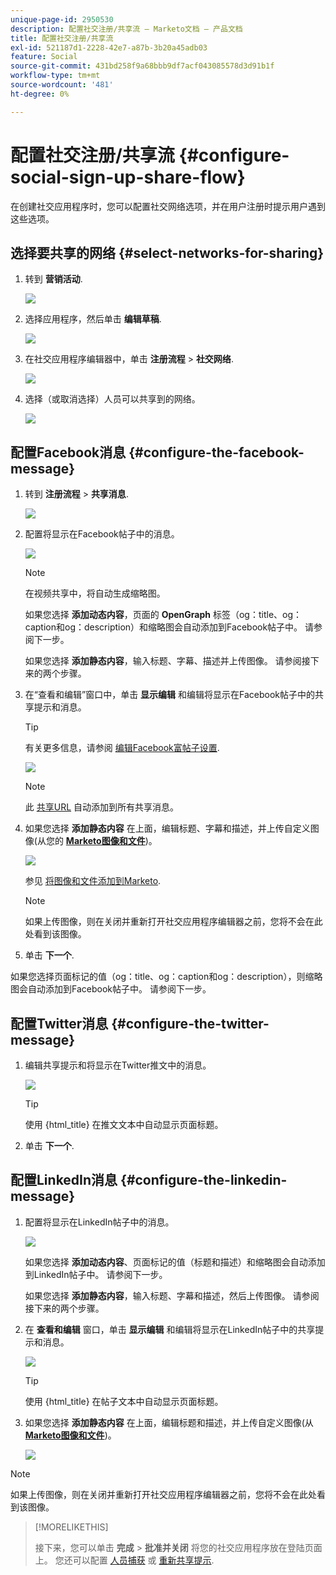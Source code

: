```yaml
---
unique-page-id: 2950530
description: 配置社交注册/共享流 — Marketo文档 — 产品文档
title: 配置社交注册/共享流
exl-id: 521187d1-2228-42e7-a87b-3b20a45adb03
feature: Social
source-git-commit: 431bd258f9a68bbb9df7acf043085578d3d91b1f
workflow-type: tm+mt
source-wordcount: '481'
ht-degree: 0%

---
```


# 配置社交注册/共享流 {#configure-social-sign-up-share-flow}

在创建社交应用程序时，您可以配置社交网络选项，并在用户注册时提示用户遇到这些选项。

## 选择要共享的网络 {#select-networks-for-sharing}

1. 转到 **营销活动**.

   ![](assets/ma-1.png)

1. 选择应用程序，然后单击 **编辑草稿**.

   ![](assets/image2014-9-22-13-3a57-3a43.png)

1. 在社交应用程序编辑器中，单击 **注册流程** > **社交网络**.

   ![](assets/three.png)

1. 选择（或取消选择）人员可以共享到的网络。

   ![](assets/four.png)

## 配置Facebook消息 {#configure-the-facebook-message}

1. 转到 **注册流程** > **共享消息**.

   ![](assets/five.png)

1. 配置将显示在Facebook帖子中的消息。

   ![](assets/image2014-9-22-13-3a58-3a54.png)

   >[!NOTE]
   >
   >在视频共享中，将自动生成缩略图。

   如果您选择 **添加动态内容**，页面的 **OpenGraph** 标签（og：title、og：caption和og：description）和缩略图会自动添加到Facebook帖子中。 请参阅下一步。

   如果您选择 **添加静态内容**，输入标题、字幕、描述并上传图像。 请参阅接下来的两个步骤。

1. 在“查看和编辑”窗口中，单击 **显示编辑** 和编辑将显示在Facebook帖子中的共享提示和消息。

   >[!TIP]
   >
   >有关更多信息，请参阅 [编辑Facebook富帖子设置](/help/marketo/product-docs/demand-generation/facebook/edit-facebook-rich-post-settings.md).

   ![](assets/image2014-9-22-13-3a59-3a57.png)

   >[!NOTE]
   >
   >此 [共享URL](/help/marketo/product-docs/demand-generation/social/social-functions/choose-the-share-url-for-a-social-app.md) 自动添加到所有共享消息。

1. 如果您选择 **添加静态内容** 在上面，编辑标题、字幕和描述，并上传自定义图像(从您的 [**Marketo图像和文件**](/help/marketo/product-docs/demand-generation/images-and-files/add-images-and-files-to-marketo.md))。

   ![](assets/image2014-9-22-14-3a1-3a11.png)

   参见 [将图像和文件添加到Marketo](/help/marketo/product-docs/demand-generation/images-and-files/add-images-and-files-to-marketo.md).

   >[!NOTE]
   >
   >如果上传图像，则在关闭并重新打开社交应用程序编辑器之前，您将不会在此处看到该图像。

1. 单击 **下一个**.

如果您选择页面标记的值（og：title、og：caption和og：description），则缩略图会自动添加到Facebook帖子中。 请参阅下一步。

## 配置Twitter消息 {#configure-the-twitter-message}

1. 编辑共享提示和将显示在Twitter推文中的消息。

   ![](assets/image2014-9-22-14-3a2-3a31.png)

   >[!TIP]
   >
   >使用 {html_title} 在推文文本中自动显示页面标题。

1. 单击 **下一个**.

## 配置LinkedIn消息 {#configure-the-linkedin-message}

1. 配置将显示在LinkedIn帖子中的消息。

   ![](assets/image2014-9-22-14-3a3-3a8.png)

   如果您选择 **添加动态内容**、页面标记的值（标题和描述）和缩略图会自动添加到LinkedIn帖子中。 请参阅下一步。

   如果您选择 **添加静态内容**，输入标题、字幕和描述，然后上传图像。 请参阅接下来的两个步骤。

1. 在 **查看和编辑** 窗口，单击 **显示编辑** 和编辑将显示在LinkedIn帖子中的共享提示和消息。

   ![](assets/image2014-9-22-14-3a4-3a6.png)

   >[!TIP]
   >
   >使用 {html_title} 在帖子文本中自动显示页面标题。

1. 如果您选择 **添加静态内容** 在上面，编辑标题和描述，并上传自定义图像(从 [**Marketo图像和文件**](/help/marketo/product-docs/demand-generation/images-and-files/add-images-and-files-to-marketo.md))。

   ![](assets/image2014-9-22-13-3a55-3a17.png)

>[!NOTE]
>
>如果上传图像，则在关闭并重新打开社交应用程序编辑器之前，您将不会在此处看到该图像。

>[!MORELIKETHIS]
>
>接下来，您可以单击 **完成** > **批准并关闭** 将您的社交应用程序放在登陆页面上。 您还可以配置 [人员捕获](/help/marketo/product-docs/demand-generation/social/configuring-social-actions/configure-person-capture-for-a-social-app.md) 或 [重新共享提示](/help/marketo/product-docs/demand-generation/social/configuring-social-actions/configure-re-share-email-and-prompt-for-a-social-app.md).
